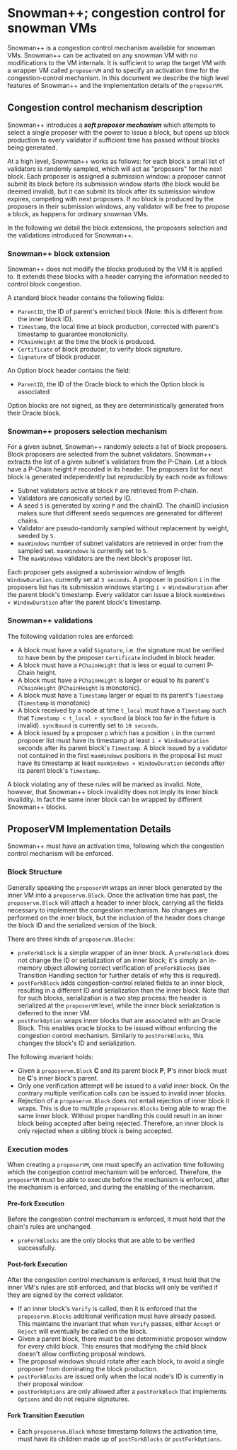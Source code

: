 # Snowman++; congestion control for snowman VMs

Snowman++ is a congestion control mechanism available for snowman VMs. Snowman++ can be activated on any snowman VM with no modifications to the VM internals. It is sufficient to wrap the target VM with a wrapper VM called `proposerVM` and to specify an activation time for the congestion-control mechanism. In this document we describe the high level features of Snowman++ and the implementation details of the `proposerVM`.

## Congestion control mechanism description

Snowman++ introduces a **_soft proposer mechanism_** which attempts to select a single proposer with the power to issue a block, but opens up block production to every validator if sufficient time has passed without blocks being generated.

At a high level, Snowman++ works as follows: for each block a small list of validators is randomly sampled, which will act as "proposers" for the next block. Each proposer is assigned a submission window: a proposer cannot submit its block before its submission window starts (the block would be deemed invalid), but it can submit its block after its submission window expires, competing with next proposers. If no block is produced by the proposers in their submission windows, any validator will be free to propose a block, as happens for ordinary snowman VMs.

In the following we detail the block extensions, the proposers selection and the validations introduced for Snowman++.

### Snowman++ block extension

Snowman++ does not modify the blocks produced by the VM it is applied to. It extends these blocks with a header carrying the information needed to control block congestion.

A standard block header contains the following fields:

- `ParentID`, the ID of parent's enriched block (Note: this is different from the inner block ID).
- `Timestamp`, the local time at block production, corrected with parent's timestamp to guarantee monotonicity.
- `PChainHeight` at the time the block is produced.
- `Certificate` of block producer, to verify block signature.
- `Signature` of block producer.

An Option block header contains the field:

- `ParentID`, the ID of the Oracle block to which the Option block is associated

Option blocks are not signed, as they are deterministically generated from their Oracle block.

### Snowman++ proposers selection mechanism

For a given subnet, Snowman++ randomly selects a list of block proposers. Block proposers are selected from the subnet validators. Snowman++ extracts the list of a given subnet's validators from the P-Chain. Let a block have a P-Chain height `P` recorded in its header. The proposers list for next block is generated independently but reproducibly by each node as follows:

- Subnet validators active at block `P` are retrieved from P-chain.
- Validators are canonically sorted by ID.
- A seed `S` is generated by xoring `P` and the chainID. The chainID inclusion makes sure that different seeds sequences are generated for different chains.
- Validator are pseudo-randomly sampled without replacement by weight, seeded by `S`.
- `maxWindows` number of subnet validators are retrieved in order from the sampled set. `maxWindows` is currently set to `5`.
- The `maxWindows` validators are the next block's proposer list.

Each proposer gets assigned a submission window of length `WindowDuration`. currently set at `3 seconds`.
A proposer in position `i` in the proposers list has its submission windows starting `i × WindowDuration` after the parent block's timestamp. Every validator can issue a block `maxWindows × WindowDuration` after the parent block's timestamp.

### Snowman++ validations

The following validation rules are enforced:

- A block must have a valid `Signature`, i.e. the signature must be verified to have been by the proposer `Certificate` included in block header.
- A block must have a `PChainHeight` that is less or equal to current P-Chain height.
- A block must have a `PChainHeight` is larger or equal to its parent's `PChainHeight` (`PChainHeight` is monotonic).
- A block must have a `Timestamp` larger or equal to its parent's `Timestamp` (`Timestamp` is monotonic)
- A block received by a node at time `t_local` must have a `Timestamp` such that `Timestamp < t_local + syncBond` (a block too far in the future is invalid). `syncBound` is currently set to `10 seconds`.
- A block issued by a proposer `p` which has a position `i` in the current proposer list must have its timestamp at least `i × WindowDuration` seconds after its parent block's `Timestamp`. A block issued by a validator not contained in the first `maxWindows` positions in the proposal list must have its timestamp at least `maxWindows × WindowDuration` seconds after its parent block's `Timestamp`.

A block violating any of these rules will be marked as invalid. Note, however, that Snowman++ block invalidity does not imply its inner block invalidity. In fact the same inner block can be wrapped by different Snowman++ blocks.

## ProposerVM Implementation Details

Snowman++ must have an activation time, following which the congestion control mechanism will be enforced.

### Block Structure

Generally speaking the `proposerVM` wraps an inner block generated by the inner VM into a `proposervm.Block`. Once the activation time has past, the `proposervm.Block` will attach a header to inner block, carrying all the fields necessary to implement the congestion mechanism. No changes are performed on the inner block, but the inclusion of the header does change the block ID and the serialized version of the block.

There are three kinds of `proposervm.Blocks`:

- `preForkBlock` is a simple wrapper of an inner block. A `preForkBlock` does not change the ID or serialization of an inner block; it's simply an in-memory object allowing correct verification of `preForkBlocks` (see Transition Handling section for further details of why this is required).
- `postForkBlock` adds congestion-control related fields to an inner block, resulting in a different ID and serialization than the inner block. Note that for such blocks, serialization is a two step process: the header is serialized at the `proposerVM` level, while the inner block serialization is deferred to the inner VM.
- `postForkOption` wraps inner blocks that are associated with an Oracle Block. This enables oracle blocks to be issued without enforcing the congestion control mechanism. Similarly to `postForkBlocks`, this changes the block's ID and serialization.

The following invariant holds:

- Given a `proposervm.Block` **C** and its parent block **P**, **P**'s inner block must be **C**'s inner block's parent.
- Only one verification attempt will be issued to a _valid_ inner block. On the contrary multiple verification calls can be issued to invalid inner blocks.
- Rejection of a `proposervm.Block` does not entail rejection of inner block it wraps. This is due to multiple `proposervm.Blocks` being able to wrap the same inner block. Without proper handling this could result in an inner block being accepted after being rejected. Therefore, an inner block is only rejected when a sibling block is being accepted.

### Execution modes

When creating a `proposerVM`, one must specify an activation time following which the congestion control mechanism will be enforced. Therefore, the `proposerVM` must be able to execute before the mechanism is enforced, after the mechanism is enforced, and during the enabling of the mechanism.

#### Pre-fork Execution

Before the congestion control mechanism is enforced, it must hold that the chain's rules are unchanged.

- `preForkBlocks` are the only blocks that are able to be verified successfully.

#### Post-fork Execution

After the congestion control mechanism is enforced, it must hold that the inner VM's rules are still enforced, and that blocks will only be verified if they are signed by the correct validator.

- If an inner block's `Verify` is called, then it is enforced that the `proposervm.Blocks` additional verification must have already passed. This maintains the invariant that when `Verify` passes, either `Accept` or `Reject` will eventually be called on the block.
- Given a parent block, there must be one deterministic proposer window for every child block. This ensures that modifying the child block doesn't allow conflicting proposal windows.
- The proposal windows should rotate after each block, to avoid a single proposer from dominating the block production.
- `postForkBlocks` are issued only when the local node's ID is currently in their proposal window.
- `postForkOptions` are only allowed after a `postForkBlock` that implements `Options` and do not require signatures.

#### Fork Transition Execution

- Each `proposervm.Block` whose timestamp follows the activation time, must have its children made up of `postForkBlocks` or `postForkOptions`.
